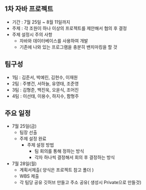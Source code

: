 ## 1차 자바 프로젝트
- 기간 : 7월 25일 ~ 8월 11일까지
- 주제 : 각 조원이 하나 이상의 프로젝트를 제안해서 협의 후 결정
- 주제 설정시 주의 사항
  - 자바와 데이터베이스를 사용하여 개발
  - 기존에 나와 있는 프로그램을 충분히 밴치마킹을 할 것

## 팀구성
- 1팀 : 김준서, 박예린, 김현수, 이재원
- 2팀 : 주병건, 서하늘, 유영태, 조준영
- 3팀 : 김형준, 백진욱, 오윤식, 조어진
- 4팀 : 이선태, 이용수, 하지수, 함형주

## 주요 일정
- 7월 25일(금)
    - 팀장 선출
    - 주제 설정 완료
        - 주제 설정 방법
            - 팀 회의를 통해 정하는 방식
            - 각자 하나씩 결정해서 회의 후 결정하는 방식
- 7월 28일(월)
  - 계획서제출( 양식은 프로젝트 참고 폴더 )
  - WBS 제출
  - 각 팀당 공유 깃허브 만들고 주소 공유( 생성시 Private으로 만들것)

